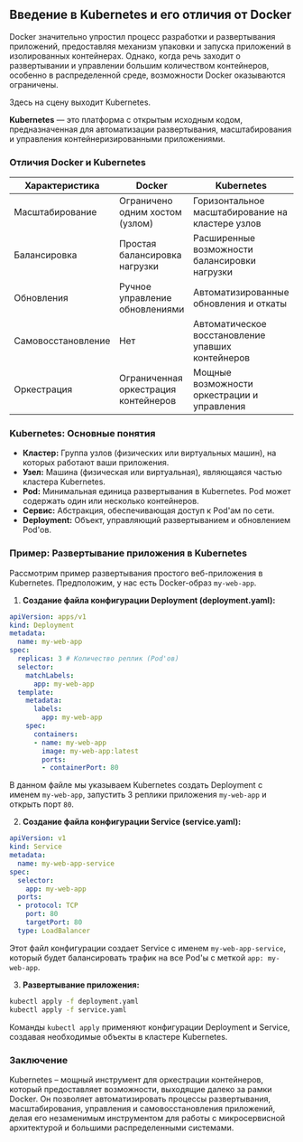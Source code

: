 ## Введение в Kubernetes и его отличия от Docker

Docker значительно упростил процесс разработки и развертывания приложений, предоставляя механизм упаковки и запуска приложений в изолированных контейнерах. Однако, когда речь заходит о развертывании и управлении большим количеством контейнеров, особенно в распределенной среде, возможности Docker оказываются ограничены. 

Здесь на сцену выходит Kubernetes. 

**Kubernetes** — это платформа с открытым исходным кодом, предназначенная для автоматизации развертывания, масштабирования и управления контейнеризированными приложениями. 

### Отличия Docker и Kubernetes

| Характеристика | Docker                                  | Kubernetes                                  |
|----------------|------------------------------------------|----------------------------------------------|
| Масштабирование | Ограничено одним хостом (узлом)          | Горизонтальное масштабирование на кластере узлов |
| Балансировка  | Простая балансировка нагрузки            | Расширенные возможности балансировки нагрузки   |
| Обновления     | Ручное управление обновлениями            | Автоматизированные обновления и откаты           |
| Самовосстановление | Нет                                       | Автоматическое восстановление упавших контейнеров |
| Оркестрация   | Ограниченная оркестрация контейнеров  | Мощные возможности оркестрации и управления      |

### Kubernetes: Основные понятия

* **Кластер:** Группа узлов (физических или виртуальных машин), на которых работают ваши приложения.
* **Узел:** Машина (физическая или виртуальная), являющаяся частью кластера Kubernetes.
* **Pod:** Минимальная единица развертывания в Kubernetes. Pod может содержать один или несколько контейнеров.
* **Сервис:** Абстракция, обеспечивающая доступ к Pod'ам по сети.
* **Deployment:** Объект, управляющий развертыванием и обновлением Pod'ов.

### Пример: Развертывание приложения в Kubernetes

Рассмотрим пример развертывания простого веб-приложения в Kubernetes. Предположим, у нас есть Docker-образ `my-web-app`.

1. **Создание файла конфигурации Deployment (deployment.yaml):**

```yaml
apiVersion: apps/v1
kind: Deployment
metadata:
  name: my-web-app
spec:
  replicas: 3 # Количество реплик (Pod'ов)
  selector:
    matchLabels:
      app: my-web-app
  template:
    metadata:
      labels:
        app: my-web-app
    spec:
      containers:
      - name: my-web-app
        image: my-web-app:latest
        ports:
        - containerPort: 80
```

   В данном файле мы указываем Kubernetes создать Deployment с именем `my-web-app`, запустить 3 реплики приложения `my-web-app` и открыть порт `80`.

2. **Создание файла конфигурации Service (service.yaml):**

```yaml
apiVersion: v1
kind: Service
metadata:
  name: my-web-app-service
spec:
  selector:
    app: my-web-app
  ports:
  - protocol: TCP
    port: 80
    targetPort: 80
  type: LoadBalancer
```

   Этот файл конфигурации создает Service с именем `my-web-app-service`, который будет балансировать трафик на все Pod'ы с меткой `app: my-web-app`.

3. **Развертывание приложения:**

```bash
kubectl apply -f deployment.yaml
kubectl apply -f service.yaml
```

   Команды `kubectl apply` применяют конфигурации Deployment и Service, создавая необходимые объекты в кластере Kubernetes.

### Заключение

Kubernetes – мощный инструмент для оркестрации контейнеров, который предоставляет возможности, выходящие далеко за рамки Docker.  Он позволяет автоматизировать процессы развертывания, масштабирования, управления и самовосстановления приложений, делая его незаменимым инструментом для работы с микросервисной архитектурой и большими распределенными системами.
